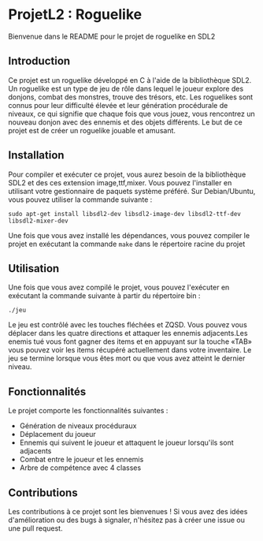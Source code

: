 # ProjetL2 : Roguelike

Bienvenue dans le README pour le projet de roguelike en SDL2 

## Introduction

Ce projet est un roguelike développé en C à l'aide de la bibliothèque SDL2. Un roguelike est un type de jeu de rôle dans lequel le joueur explore des donjons, combat des monstres, trouve des trésors, etc. Les roguelikes sont connus pour leur difficulté élevée et leur génération procédurale de niveaux, ce qui signifie que chaque fois que vous jouez, vous rencontrez un nouveau donjon avec des ennemis et des objets différents. Le but de ce projet est de créer un roguelike jouable et amusant.

## Installation

Pour compiler et exécuter ce projet, vous aurez besoin de la bibliothèque SDL2 et des ces extension image,ttf,mixer. Vous pouvez l'installer en utilisant votre gestionnaire de paquets système préféré. Sur Debian/Ubuntu, vous pouvez utiliser la commande suivante :

```
sudo apt-get install libsdl2-dev libsdl2-image-dev libsdl2-ttf-dev libsdl2-mixer-dev
```
Une fois que vous avez installé les dépendances, vous pouvez compiler le projet en exécutant la commande ```make``` dans le répertoire racine du projet 

## Utilisation

Une fois que vous avez compilé le projet, vous pouvez l'exécuter en exécutant la commande suivante à partir du répertoire bin :

```
./jeu
```

Le jeu est contrôlé avec les touches fléchées et ZQSD. Vous pouvez vous déplacer dans les quatre directions et attaquer les ennemis adjacents.Les enemis tué vous font gagner des items et en appuyant sur la touche «TAB» vous pouvez voir les items récupéré actuellement dans votre inventaire. Le jeu se termine lorsque vous êtes mort ou que vous avez atteint le dernier niveau.

## Fonctionnalités

Le projet comporte les fonctionnalités suivantes :

- Génération de niveaux procéduraux
- Déplacement du joueur
- Ennemis qui suivent le joueur et attaquent le joueur lorsqu'ils sont adjacents
- Combat entre le joueur et les ennemis
- Arbre de compétence avec 4 classes 

## Contributions

Les contributions à ce projet sont les bienvenues ! Si vous avez des idées d'amélioration ou des bugs à signaler, n'hésitez pas à créer une issue ou une pull request.
    
    
    
    
    
